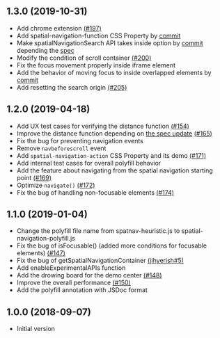 ## 1.3.0 (2019-10-31)

* Add chrome extension [(#197)](https://github.com/WICG/spatial-navigation/pull/197)
* Add spatial-navigation-function CSS Property by [commit](https://github.com/WICG/spatial-navigation/commit/14654aa651a6ee06106ab0823046b3a4e59d6156)
* Make spatialNavigationSearch API takes inside option by [commit](https://github.com/WICG/spatial-navigation/commit/a5603e51f2417f37e38e1fcab37706486fa46ae3) depending the [spec](https://github.com/w3c/csswg-drafts/issues/3743)
* Modify the condition of scroll container [(#200)](https://github.com/WICG/spatial-navigation/pull/200)
* Fix the focus movement properly inside iframe element
* Add the behavior of moving focus to inside overlapped elements by [commit](https://github.com/WICG/spatial-navigation/commit/9131a38349e6c9109b02e33500f0fa63bf6a4233)
* Add resetting the search origin [(#205)](https://github.com/WICG/spatial-navigation/pull/205)

## 1.2.0 (2019-04-18)

* Add UX test cases for verifying the distance function [(#154)](https://github.com/WICG/spatial-navigation/pull/154)
* Improve the distance function depending on [the spec update](https://github.com/w3c/csswg-drafts/pull/3755) [(#165)](https://github.com/WICG/spatial-navigation/pull/165)
* Fix the bug for preventing navigation events
* Remove `navbeforescroll` event
* Add `spatial-navigation-action` CSS Property and its demo [(#171)](https://github.com/WICG/spatial-navigation/pull/171)
* Add internal test cases for overall polyfill behavior
* Add the feature about navigating from the spatial navigation starting point [(#169)](https://github.com/WICG/spatial-navigation/pull/169)
* Optimize `navigate()` [(#172)](https://github.com/WICG/spatial-navigation/pull/172)
* Fix the bug of handling non-focusable elements [(#174)](https://github.com/WICG/spatial-navigation/pull/174)

## 1.1.0 (2019-01-04)

* Change the polyfill file name from spatnav-heuristic.js to spatial-navigation-polyfill.js
* Fix the bug of isFocusable() (added more conditions for focusable elements) [(#147)](https://github.com/WICG/spatial-navigation/pull/147)
* Fix the bug of getSpatialNavigationContainer [(jihyerish#5)](https://github.com/jihyerish/spatial-navigation/pull/5)
* Add enableExperimentalAPIs function
* Add the drowing board for the demo center [(#148)](https://github.com/WICG/spatial-navigation/pull/148)
* Improve the overall performance [(#150)](https://github.com/WICG/spatial-navigation/pull/150)
* Add the polyfill annotation with JSDoc format

## 1.0.0 (2018-09-07)

* Initial version
